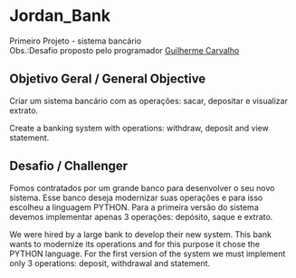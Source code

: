 # Jordan_Bank
Primeiro Projeto - sistema bancário<br>Obs.:Desafio proposto pelo programador [Guilherme Carvalho](https://github.com/guicarvalho)

## Objetivo Geral / General Objective

Criar um sistema bancário com as operações: sacar, depositar e visualizar extrato.
<p>Create a banking system with operations: withdraw, deposit and view statement.


## Desafio / Challenger

Fomos contratados por um grande banco para desenvolver o seu novo sistema. Esse banco deseja modernizar suas operações e para isso escolheu a linguagem PYTHON. Para a primeira versão do sistema devemos implementar apenas 3 operações: depósito, saque e extrato.
<p>We were hired by a large bank to develop their new system. This bank wants to modernize its operations and for this purpose it chose the PYTHON language. For the first version of the system we must implement only 3 operations: deposit, withdrawal and statement.


